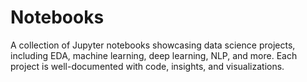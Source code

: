 # Notebooks
A collection of Jupyter notebooks showcasing data science projects, including EDA, machine learning, deep learning, NLP, and more. Each project is well-documented with code, insights, and visualizations.
